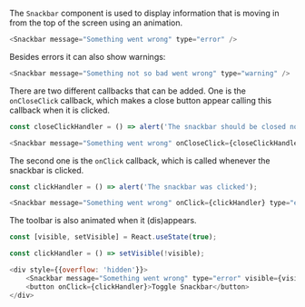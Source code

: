 The `Snackbar` component is used to display information that is moving in from the top of the screen using an animation.

```javascript
<Snackbar message="Something went wrong" type="error" />
```

Besides errors it can also show warnings:

```javascript
<Snackbar message="Something not so bad went wrong" type="warning" />
```

There are two different callbacks that can be added. One is the `onCloseClick` callback, which makes a close button
appear calling this callback when it is clicked.

```javascript
const closeClickHandler = () => alert('The snackbar should be closed now');

<Snackbar message="Something went wrong" onCloseClick={closeClickHandler} type="error" />
```

The second one is the `onClick` callback, which is called whenever the snackbar is clicked.

```javascript
const clickHandler = () => alert('The snackbar was clicked');

<Snackbar message="Something went wrong" onClick={clickHandler} type="error" />
```

The toolbar is also animated when it (dis)appears.

```javascript
const [visible, setVisible] = React.useState(true);

const clickHandler = () => setVisible(!visible);

<div style={{overflow: 'hidden'}}>
    <Snackbar message="Something went wrong" type="error" visible={visible} />
    <button onClick={clickHandler}>Toggle Snackbar</button>
</div>
```
